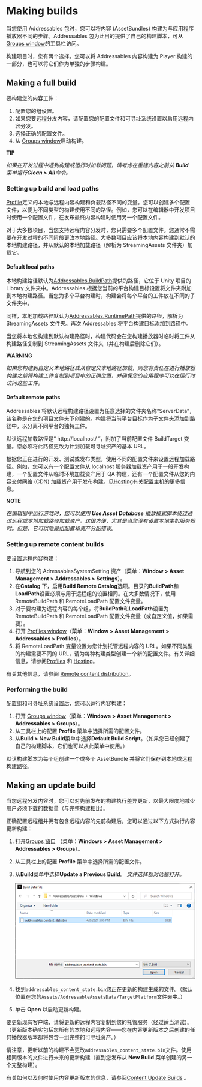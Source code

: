 # Making builds

当您使用 Addressables 包时，您可以将内容 (AssetBundles) 构建为与应用程序播放器不同的步骤。Addressables 包为此目的提供了自己的构建脚本，可从 [Groups window](https://docs.unity3d.com/Packages/com.unity.addressables@1.19/manual/Groups.html#groups-window)的工具栏访问。

构建项目时，您有两个选择。您可以将 Addressables 内容构建为 Player 构建的一部分，也可以将它们作为单独的步骤构建。

## Making a full build

要构建您的内容工件：

1. 配置您的组设置。
2. 如果您要远程分发内容，请配置您的配置文件和可寻址系统设置以启用远程内容分发。
3. 选择正确的配置文件。
4. 从 [Groups window](https://docs.unity3d.com/Packages/com.unity.addressables@1.19/manual/Groups.html#groups-window)启动构建。

**TIP**

*如果在开发过程中遇到构建或运行时加载问题，请考虑在重建内容之前从 **Build** 菜单运行**Clean > All**命令。*

### Setting up build and load paths

[Profile](https://docs.unity3d.com/Packages/com.unity.addressables@1.19/manual/AddressableAssetsProfiles.html)定义的本地与远程内容构建和负载路径不同的变量。您可以创建多个配置文件，以便为不同类型的构建使用不同的路径。例如，您可以在编辑器中开发项目时使用一个配置文件，在发布最终内容构建时使用另一个配置文件。

对于大多数项目，当您支持远程内容分发时，您只需要多个配置文件。您通常不需要在开发过程的不同阶段更改本地路径。大多数项目应该将本地内容构建到默认的本地构建路径，并从默认的本地加载路径（解析为 StreamingAssets 文件夹）加载它。

#### Default local paths

本地构建路径默认为[Addressables.BuildPath](https://docs.unity3d.com/Packages/com.unity.addressables@1.19/api/UnityEngine.AddressableAssets.Addressables.BuildPath.html#UnityEngine_AddressableAssets_Addressables_BuildPath)提供的路径，它位于 Unity 项目的 Library 文件夹中。Addressables 根据您当前的平台构建目标设置将文件夹附加到本地构建路径。当您为多个平台构建时，构建会将每个平台的工件放在不同的子文件夹中。

同样，本地加载路径默认为[Addressables.RuntimePath](https://docs.unity3d.com/Packages/com.unity.addressables@1.19/api/UnityEngine.AddressableAssets.Addressables.RuntimePath.html#UnityEngine_AddressableAssets_Addressables_RuntimePath)提供的路径，解析为 StreamingAssets 文件夹。再次 Addressables 将平台构建目标添加到路径中。

当您将本地包构建到默认构建路径时，构建代码会在您构建播放器时临时将工件从构建路径复制到 StreamingAssets 文件夹（并在构建后删除它们）。

**WARNING**

*如果您构建到自定义本地路径或从自定义本地路径加载，则您有责任在进行播放器构建之前将构建工件复制到项目中的正确位置，并确保您的应用程序可以在运行时访问这些工件。*

#### Default remote paths

Addressables 将默认远程构建路径设置为任意选择的文件夹名称“ServerData”，该名称是在您的项目文件夹下创建的。构建将当前平台目标作为子文件夹添加到路径中，以分离不同平台的独特工件。

默认远程加载路径是“ http://localhost/ ”，附加了当前配置文件 BuildTarget 变量。您必须将此路径更改为计划加载可寻址资产的基本 URL。

根据您正在进行的开发、测试或发布类型，使用不同的配置文件来设置远程加载路径。例如，您可以有一个配置文件从 localhost 服务器加载资产用于一般开发构建，一个配置文件从临时环境加载资产用于 QA 构建，还有一个配置文件从您的内容交付网络 (CDN) 加载资产用于发布构建。见[Hosting](https://docs.unity3d.com/Packages/com.unity.addressables@1.19/manual/AddressableAssetsHostingServices.html)有关配置主机的更多信息。

**NOTE**

*在编辑器中运行游戏时，您可以使用 **Use Asset Database** 播放模式脚本绕过通过远程或本地加载路径加载资产。这很方便，尤其是当您没有设置本地主机服务器时。但是，它可以隐藏组配置和资产分配错误。*

### Setting up remote content builds

要设置远程内容构建：

1. 导航到您的 AdressablesSystemSetting 资产（菜单：**Window > Asset Management > Addressables > Settings**）。
2. 在**Catalog** 下，启用**Build Remote Catalog**选项。目录的**BuildPath**和**LoadPath**设置必须与用于远程组的设置相同。在大多数情况下，使用 RemoteBuildPath 和 RemoteLoadPath 配置文件变量。
3. 对于要构建为远程内容的每个组，将**BuildPath**和**LoadPath**设置为 RemoteBuildPath 和 RemoteLoadPath 配置文件变量（或自定义值，如果需要）。
4. 打开 [Profiles window](https://docs.unity3d.com/Packages/com.unity.addressables@1.19/manual/AddressableAssetsProfiles.html)（菜单：**Window > Asset Management > Addressables > Profiles**）。
5. 将 RemoteLoadPath 变量设置为您计划托管远程内容的 URL。如果不同类型的构建需要不同的 URL，请为每种构建类型创建一个新的配置文件。有关详细信息，请参阅[Profiles](https://docs.unity3d.com/Packages/com.unity.addressables@1.19/manual/AddressableAssetsProfiles.html) 和 [Hosting](https://docs.unity3d.com/Packages/com.unity.addressables@1.19/manual/AddressableAssetsHostingServices.html)。

有关其他信息，请参阅 [Remote content distribution](https://docs.unity3d.com/Packages/com.unity.addressables@1.19/manual/RemoteContentDistribution.html)。

### Performing the build

配置组和可寻址系统设置后，您可以运行内容构建：

1. 打开 [Groups window](https://docs.unity3d.com/Packages/com.unity.addressables@1.19/manual/Groups.html#groups-window)（菜单：**Windows > Asset Management > Addressables > Groups**）。
2. 从工具栏上的配置 **Profile** 菜单中选择所需的配置文件。
3. 从**Build > New Build**菜单中选择**Default Build Script**。（如果您已经创建了自己的构建脚本，它们也可以从此菜单中使用。）

默认构建脚本为每个组创建一个或多个 AssetBundle 并将它们保存到本地或远程构建路径。

## Making an update build

当您远程分发内容时，您可以对先前发布的构建执行差异更新，以最大限度地减少用户必须下载的数据量（与完整构建相比）。

正确配置远程组并拥有包含远程内容的先前构建后，您可以通过以下方式执行内容更新构建：

1. 打开[Groups 窗口](https://docs.unity3d.com/Packages/com.unity.addressables@1.19/manual/Groups.html#groups-window) （菜单：**Windows > Asset Management > Addressables > Groups**）。

2. 从工具栏上的配置 **Profile** 菜单中选择所需的配置文件。

3. 从**Build**菜单中选择**Update a Previous Build**。 *文件选择器对话框打开。*

   ![img](addr_builds_0.png)

4. 找到`addressables_content_state.bin`您正在更新的构建生成的文件。（默认位置在您的`Assets/AddressableAssetsData/TargetPlatform`文件夹中。）

5. 单击 **Open** 以启动更新构建。

要更新现有客户端，请将更新的远程内容复制到您的托管服务（经过适当测试）。（更新版本确实包括您所有的本地和远程内容——您在内容更新版本之后创建的任何播放器版本都将包含一组完整的可寻址资产。）

请注意，更新以前的构建不会更改`addressables_content_state.bin`文件。使用相同版本的文件进行未来的更新构建（直到您发布从 **New Build** 菜单创建的另一个完整构建）。

有关如何以及何时使用内容更新版本的信息，请参阅[Content Update Builds](https://docs.unity3d.com/Packages/com.unity.addressables@1.19/manual/ContentUpdateWorkflow.html) 。

